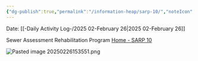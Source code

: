 ```yaml
---
{"dg-publish":true,"permalink":"/information-heap/sarp-10/","noteIcon":"","created":"2025-05-20T09:18:16.423-05:00"}
---
```


Date: [[-Daily Activity Log-/2025 02-February 26\|2025 02-February 26]]

Sewer Assessment Rehabilitation Program 
[Home - SARP 10](https://sarp10.com/)

![Pasted image 20250226153551.png](/img/user/Pasted%20image%2020250226153551.png)
